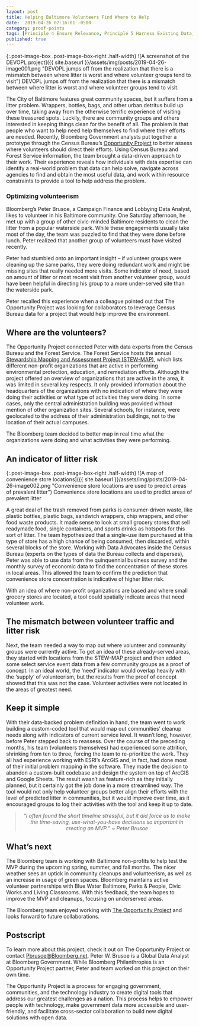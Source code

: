 ```yaml
---
layout: post
title: Helping Baltimore Volunteers Find Where to Help
date:  2019-04-26 07:16:01 -0500
category: proof-points
tags: [Principle 4 Ensure Relevance, Principle 5 Harness Existing Data, Practice 33 Promote Wide Access, Practice 36 Leverage Partnerships, Practice 40 Support Non-Federal Stakeholders, Collaboration, Geospatial]
published: true
---
```


{:.post-image-box .post-image-box-right .half-width}
![A screenshot of the DEVOPL project]({{ site.baseurl }}/assets/img/posts/2019-04-26-image001.png "DEVOPL jumps off from the realization that there is a mismatch between where litter is worst and where volunteer groups tend to visit") DEVOPL jumps off from the realization that there is a mismatch between where litter is worst and where volunteer groups tend to visit.

The City of Baltimore features great community spaces, but it suffers from a litter problem. Wrappers, bottles, bags, and other urban detritus build up over time, taking away from the otherwise terrific experience of visiting these treasured spots. Luckily, there are community groups and others interested in keeping things clean for the benefit of all. The problem is that people who want to help need help themselves to find where their efforts are needed. Recently, Bloomberg Government analysts put together a prototype through the Census Bureau’s [Opportunity Project](https://opportunity.census.gov/) to better assess where volunteers should direct their efforts. Using Census Bureau and Forest Service information, the team brought a data-driven approach to their work. Their experience reveals how individuals with data expertise can identify a real-world problem that data can help solve, navigate across agencies to find and obtain the most useful data, and work within resource constraints to provide a tool to help address the problem.

### Optimizing volunteerism

Bloomberg’s Peter Brusoe, a Campaign Finance and Lobbying Data Analyst, likes to volunteer in his Baltimore community. One Saturday afternoon, he met up with a group of other civic-minded Baltimore residents to clean the litter from a popular waterside park. While these engagements usually take most of the day, the team was puzzled to find that they were done before lunch. Peter realized that another group of volunteers must have visited recently.

Peter had stumbled onto an important insight – if volunteer groups were cleaning up the same parks, they were doing redundant work and might be missing sites that really needed more visits. Some indicator of need, based on amount of litter or most recent visit from another volunteer group, would have been helpful in directing his group to a more under-served site than the waterside park.

Peter recalled this experience when a colleague pointed out that The Opportunity Project was looking for collaborators to leverage Census Bureau data for a project that would help improve the environment.

## Where are the volunteers?

The Opportunity Project connected Peter with data experts from the Census Bureau and the Forest Service. The Forest Service hosts the annual [Stewardship Mapping and Assessment Project (STEW-MAP)](https://www.nrs.fs.fed.us/STEW-MAP/), which lists different non-profit organizations that are active in performing environmental protection, education, and remediation efforts. Although the project offered an overview of organizations that are active in the area, it was limited in several key respects. It only provided information about the headquarters of the organizations with no indication of where they were doing their activities or what type of activities they were doing. In some cases, only the central administration building was provided without mention of other organization sites. Several schools, for instance, were geolocated to the address of their administration buildings, not to the location of their actual campuses. 

The Bloomberg team decided to better map in real time what the organizations were doing and what activities they were performing.

## An indicator of litter risk

{:.post-image-box .post-image-box-right .half-width}
![A map of convenience store locations]({{ site.baseurl }}/assets/img/posts/2019-04-26-image002.png "Convenience store locations are used to predict areas of prevalent litter") Convenience store locations are used to predict areas of prevalent litter

A great deal of the trash removed from parks is consumer-driven waste, like plastic bottles, plastic bags, sandwich wrappers, chip wrappers, and other food waste products. It made sense to look at small grocery stores that sell readymade food, single containers, and sports drinks as hotspots for this sort of litter. The team hypothesized that a single-use item purchased at this type of store has a high chance of being consumed, then discarded, within several blocks of the store. Working with Data Advocates inside the Census Bureau (experts on the types of data the Bureau collects and disperses), Peter was able to use data from the quinquennial business survey and the monthly survey of economic data to find the concentration of these stores in local areas. This allowed the team to confirm the prediction that convenience store concentration is indicative of higher litter risk. 

With an idea of where non-profit organizations are based and where small grocery stores are located, a tool could spatially indicate areas that need volunteer work.  

## The mismatch between volunteer traffic and litter risk

Next, the team needed a way to map out where volunteer and community groups were currently active. To get an idea of these already-served areas, they started with locations from the STEW-MAP project and then added some select service event data from a few community groups as a proof of concept. In an ideal world, the ‘need’ indicator would overlap heavily with the ‘supply’ of volunteerism, but the results from the proof of concept showed that this was not the case. Volunteer activities were not located in the areas of greatest need. 

## Keep it simple

With their data-backed problem definition in hand, the team went to work building a custom-coded tool that would map out communities’ cleanup needs along with indicators of current service level. 
It wasn’t long, however, before Peter stepped back to reassess. Over the course of the preceding months, his team (volunteers themselves) had experienced some attrition, shrinking from ten to three, forcing the team to re-prioritize the work. They all had experience working with ESRI’s ArcGIS and, in fact, had done most of their initial problem mapping in the software. They made the decision to abandon a custom-built codebase and design the system on top of ArcGIS and Google Sheets. The result wasn’t as feature-rich as they initially planned, but it certainly got the job done in a more streamlined way. The tool would not only help volunteer groups better align their efforts with the level of predicted litter in communities, but it would improve over time, as it encouraged groups to log their activities with the tool and keep it up to date.

<blockquote style="text-align:center; font-style:italic">
“I often found the short timeline stressful, but it did force us to make the time-saving, use-what-you-have decisions so important in creating an MVP.” ~ Peter Brusoe
</blockquote>

## What’s next

The Bloomberg team is working with Baltimore non-profits to help test the MVP during the upcoming spring, summer, and fall months. The nicer weather sees an uptick in community cleanups and volunteerism, as well as an increase in usage of green spaces. Bloomberg maintains active volunteer partnerships with Blue Water Baltimore, Parks & People, Civic Works and Living Classrooms. With this feedback, the team hopes to improve the MVP and cleanups, focusing on underserved areas. 

The Bloomberg team enjoyed working with [The Opportunity Project](https://opportunity.census.gov/projects/) and looks forward to future collaborations.

## Postscript

To learn more about this project, check it out on The Opportunity Project or contact [Pbrusoe@Bloomberg.net](mailto:Pbrusoe@Bloomberg.net). Peter W. Brusoe is a Global Data Analyst at Bloomberg Government. While Bloomberg Philanthropies is an Opportunity Project partner, Peter and team worked on this project on their own time.

The Opportunity Project is a process for engaging government, communities, and the technology industry to create digital tools that address our greatest challenges as a nation. This process helps to empower people with technology, make government data more accessible and user-friendly, and facilitate cross-sector collaboration to build new digital solutions with open data.



